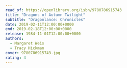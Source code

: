 ```yaml
---
read_of: https://openlibrary.org/isbn/9780786915743
title: "Dragons of Autumn Twilight"
subtitle: "Dragonlance: Chronicles"
date: 2019-02-11T12:00:00+0000
end: 2019-02-18T12:00:00+0000
release: 1984-11-01T12:00:00+0000
authors:
  - Margaret Weis
  - Tracy Hickman
cover: 9780786915743.jpg
rating: 4
---
```

